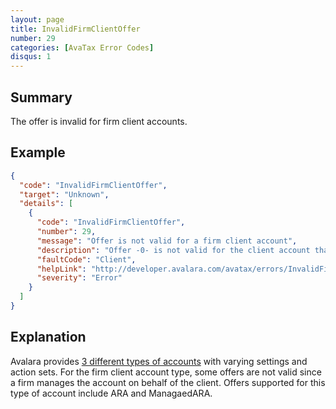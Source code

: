 ```yaml
---
layout: page
title: InvalidFirmClientOffer
number: 29
categories: [AvaTax Error Codes]
disqus: 1
---
```


## Summary

The offer is invalid for firm client accounts.

## Example

```json
{
  "code": "InvalidFirmClientOffer",
  "target": "Unknown",
  "details": [
    {
      "code": "InvalidFirmClientOffer",
      "number": 29,
      "message": "Offer is not valid for a firm client account",
      "description": "Offer -0- is not valid for the client account that firm needs to manage. Supported offers are ARA and ManagedARA",
      "faultCode": "Client",
      "helpLink": "http://developer.avalara.com/avatax/errors/InvalidFirmClientOffer",
      "severity": "Error"
    }
  ]
}
```

## Explanation

Avalara provides [3 different types of accounts](/api-reference/avatax/rest/v2/models/enums/AccountModel%20>%20accountTypeId/) with varying settings and action sets. For the firm client account type, some offers are not valid since a firm manages the account on behalf of the client. Offers supported for this type of account include ARA and ManagaedARA. 
